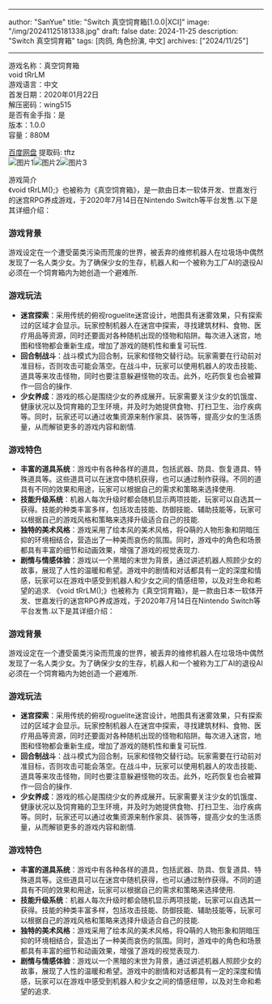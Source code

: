 
---
author: "SanYue"
title: "Switch 真空饲育箱[1.0.0|XCI]"
image: "/img/20241125181338.jpg"
draft: false
date: 2024-11-25
description: "Switch 真空饲育箱"
tags: [肉鸽, 角色扮演, 中文]
archives: ["2024/11/25"]

---

游戏名称：真空饲育箱   
void tRrLM    
游戏语言：中文  
首发日期：2020年01月22日  
解压密码：wing515  
是否有金手指：是  
版本：1.0.0   
容量：880M

[百度网盘](https://pan.baidu.com/s/1CJUM6qRa6b66bWWbgxEs6Q) 提取码: tftz  
![图片1](/img/sc796q.jpg)![图片2](/img/sc796t.jpg)![图片3](/img/sc796v.jpg)  

游戏简介  
《void tRrLM();》也被称为《真空饲育箱》，是一款由日本一软体开发、世嘉发行的迷宫RPG养成游戏，于2020年7月14日在Nintendo Switch等平台发售.以下是其详细介绍：

### 游戏背景
游戏设定在一个遭受菌类污染而荒废的世界，被丢弃的维修机器人在垃圾场中偶然发现了一名人类少女。为了确保少女的生存，机器人和一个被称为工厂AI的退役AI必须在一个饲育箱内为她创造一个避难所.

### 游戏玩法
- **迷宫探索**：采用传统的俯视roguelite迷宫设计，地图具有迷雾效果，只有探索过的区域才会显示。玩家控制机器人在迷宫中探索，寻找建筑材料、食物、医疗用品等资源，同时还要面对各种随机出现的怪物和陷阱。每次进入迷宫，地图和怪物都会重新生成，增加了游戏的随机性和重复可玩性.
- **回合制战斗**：战斗模式为回合制，玩家和怪物交替行动。玩家需要在行动前对准目标，否则攻击可能会落空。在战斗中，玩家可以使用机器人的攻击技能、道具等来攻击怪物，同时也要注意躲避怪物的攻击。此外，吃药恢复也会被算作一回合的操作.
- **少女养成**：游戏的核心是围绕少女的养成展开。玩家需要关注少女的饥饿度、健康状况以及饲育箱的卫生环境，并及时为她提供食物、打扫卫生、治疗疾病等。同时，玩家还可以通过收集资源来制作家具、装饰等，提高少女的生活质量，从而解锁更多的游戏内容和剧情.

### 游戏特色
- **丰富的道具系统**：游戏中有各种各样的道具，包括武器、防具、恢复道具、特殊道具等。这些道具可以在迷宫中随机获得，也可以通过制作获得。不同的道具有不同的效果和用途，玩家可以根据自己的需求和策略来选择使用.
- **技能升级系统**：机器人每次升级时都会随机显示两项技能，玩家可以自选其一获得。技能的种类丰富多样，包括攻击技能、防御技能、辅助技能等，玩家可以根据自己的游戏风格和策略来选择升级适合自己的技能.
- **独特的美术风格**：游戏采用了绘本风的美术风格，将Q萌的人物形象和阴暗压抑的环境相结合，营造出了一种美而哀伤的氛围。同时，游戏中的角色和场景都具有丰富的细节和动画效果，增强了游戏的视觉表现力.
- **剧情与情感体验**：游戏以一个黑暗的末世为背景，通过讲述机器人照顾少女的故事，展现了人性的温暖和希望。游戏中的剧情和对话都具有一定的深度和情感，玩家可以在游戏中感受到机器人和少女之间的情感纽带，以及对生命和希望的追求.
 《void tRrLM();》也被称为《真空饲育箱》，是一款由日本一软体开发、世嘉发行的迷宫RPG养成游戏，于2020年7月14日在Nintendo Switch等平台发售.以下是其详细介绍：

### 游戏背景
游戏设定在一个遭受菌类污染而荒废的世界，被丢弃的维修机器人在垃圾场中偶然发现了一名人类少女。为了确保少女的生存，机器人和一个被称为工厂AI的退役AI必须在一个饲育箱内为她创造一个避难所.

### 游戏玩法
- **迷宫探索**：采用传统的俯视roguelite迷宫设计，地图具有迷雾效果，只有探索过的区域才会显示。玩家控制机器人在迷宫中探索，寻找建筑材料、食物、医疗用品等资源，同时还要面对各种随机出现的怪物和陷阱。每次进入迷宫，地图和怪物都会重新生成，增加了游戏的随机性和重复可玩性.
- **回合制战斗**：战斗模式为回合制，玩家和怪物交替行动。玩家需要在行动前对准目标，否则攻击可能会落空。在战斗中，玩家可以使用机器人的攻击技能、道具等来攻击怪物，同时也要注意躲避怪物的攻击。此外，吃药恢复也会被算作一回合的操作.
- **少女养成**：游戏的核心是围绕少女的养成展开。玩家需要关注少女的饥饿度、健康状况以及饲育箱的卫生环境，并及时为她提供食物、打扫卫生、治疗疾病等。同时，玩家还可以通过收集资源来制作家具、装饰等，提高少女的生活质量，从而解锁更多的游戏内容和剧情.

### 游戏特色
- **丰富的道具系统**：游戏中有各种各样的道具，包括武器、防具、恢复道具、特殊道具等。这些道具可以在迷宫中随机获得，也可以通过制作获得。不同的道具有不同的效果和用途，玩家可以根据自己的需求和策略来选择使用.
- **技能升级系统**：机器人每次升级时都会随机显示两项技能，玩家可以自选其一获得。技能的种类丰富多样，包括攻击技能、防御技能、辅助技能等，玩家可以根据自己的游戏风格和策略来选择升级适合自己的技能.
- **独特的美术风格**：游戏采用了绘本风的美术风格，将Q萌的人物形象和阴暗压抑的环境相结合，营造出了一种美而哀伤的氛围。同时，游戏中的角色和场景都具有丰富的细节和动画效果，增强了游戏的视觉表现力.
- **剧情与情感体验**：游戏以一个黑暗的末世为背景，通过讲述机器人照顾少女的故事，展现了人性的温暖和希望。游戏中的剧情和对话都具有一定的深度和情感，玩家可以在游戏中感受到机器人和少女之间的情感纽带，以及对生命和希望的追求.
 
